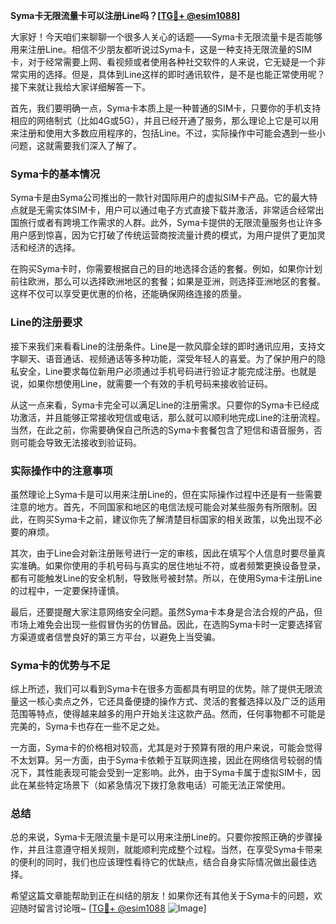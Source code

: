 **Syma卡无限流量卡可以注册Line吗？[[TG💪+ @esim1088](https://t.me/s/esim1088)]**

大家好！今天咱们来聊聊一个很多人关心的话题——Syma卡无限流量卡是否能够用来注册Line。相信不少朋友都听说过Syma卡，这是一种支持无限流量的SIM卡，对于经常需要上网、看视频或者使用各种社交软件的人来说，它无疑是一个非常实用的选择。但是，具体到Line这样的即时通讯软件，是不是也能正常使用呢？接下来就让我给大家详细解答一下。

首先，我们要明确一点，Syma卡本质上是一种普通的SIM卡，只要你的手机支持相应的网络制式（比如4G或5G），并且已经开通了服务，那么理论上它是可以用来注册和使用大多数应用程序的，包括Line。不过，实际操作中可能会遇到一些小问题，这就需要我们深入了解了。

### Syma卡的基本情况

Syma卡是由Syma公司推出的一款针对国际用户的虚拟SIM卡产品。它的最大特点就是无需实体SIM卡，用户可以通过电子方式直接下载并激活，非常适合经常出国旅行或者有跨境工作需求的人群。此外，Syma卡提供的无限流量服务也让许多用户感到惊喜，因为它打破了传统运营商按流量计费的模式，为用户提供了更加灵活和经济的选择。

在购买Syma卡时，你需要根据自己的目的地选择合适的套餐。例如，如果你计划前往欧洲，那么可以选择欧洲地区的套餐；如果是亚洲，则选择亚洲地区的套餐。这样不仅可以享受更优惠的价格，还能确保网络连接的质量。

### Line的注册要求

接下来我们来看看Line的注册条件。Line是一款风靡全球的即时通讯应用，支持文字聊天、语音通话、视频通话等多种功能，深受年轻人的喜爱。为了保护用户的隐私安全，Line要求每位新用户必须通过手机号码进行验证才能完成注册。也就是说，如果你想使用Line，就需要一个有效的手机号码来接收验证码。

从这一点来看，Syma卡完全可以满足Line的注册需求。只要你的Syma卡已经成功激活，并且能够正常接收短信或电话，那么就可以顺利地完成Line的注册流程。当然，在此之前，你需要确保自己所选的Syma卡套餐包含了短信和语音服务，否则可能会导致无法接收到验证码。

### 实际操作中的注意事项

虽然理论上Syma卡是可以用来注册Line的，但在实际操作过程中还是有一些需要注意的地方。首先，不同国家和地区的电信法规可能会对某些服务有所限制。因此，在购买Syma卡之前，建议你先了解清楚目标国家的相关政策，以免出现不必要的麻烦。

其次，由于Line会对新注册账号进行一定的审核，因此在填写个人信息时要尽量真实准确。如果你使用的手机号码与真实的居住地址不符，或者频繁更换设备登录，都有可能触发Line的安全机制，导致账号被封禁。所以，在使用Syma卡注册Line的过程中，一定要保持谨慎。

最后，还要提醒大家注意网络安全问题。虽然Syma卡本身是合法合规的产品，但市场上难免会出现一些假冒伪劣的仿冒品。因此，在选购Syma卡时一定要选择官方渠道或者信誉良好的第三方平台，以避免上当受骗。

### Syma卡的优势与不足

综上所述，我们可以看到Syma卡在很多方面都具有明显的优势。除了提供无限流量这一核心卖点之外，它还具备便捷的操作方式、灵活的套餐选择以及广泛的适用范围等特点，使得越来越多的用户开始关注这款产品。然而，任何事物都不可能是完美的，Syma卡也存在一些不足之处。

一方面，Syma卡的价格相对较高，尤其是对于预算有限的用户来说，可能会觉得不太划算。另一方面，由于Syma卡依赖于互联网连接，因此在网络信号较弱的情况下，其性能表现可能会受到一定影响。此外，由于Syma卡属于虚拟SIM卡，因此在某些特定场景下（如紧急情况下拨打急救电话）可能无法正常使用。

### 总结

总的来说，Syma卡无限流量卡是可以用来注册Line的。只要你按照正确的步骤操作，并且注意遵守相关规则，就能顺利完成整个过程。当然，在享受Syma卡带来的便利的同时，我们也应该理性看待它的优缺点，结合自身实际情况做出最佳选择。

希望这篇文章能帮助到正在纠结的朋友！如果你还有其他关于Syma卡的问题，欢迎随时留言讨论哦~ [[TG💪+ @esim1088](https://t.me/s/esim1088) ![Image](https://i.postimg.cc/4NQfJmqS/Snipaste-2025-05-13-00-14-12.png)]